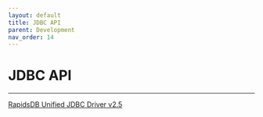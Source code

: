 ```yaml
---
layout: default
title: JDBC API
parent: Development
nav_order: 14
---
```


# JDBC API

---

[RapidsDB Unified JDBC Driver v2.5](./RapidsDB_Unified_JDBC_Driver_v2.5.pdf)
